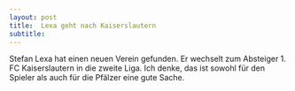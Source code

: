 ```yaml
---
layout: post
title:  Lexa geht nach Kaiserslautern
subtitle:  
---
```


Stefan Lexa hat einen neuen Verein gefunden. Er wechselt zum Absteiger 1. FC Kaiserslautern in die zweite Liga. Ich denke, das ist sowohl für den Spieler als auch für die Pfälzer eine gute Sache.


